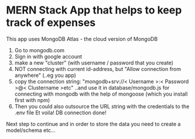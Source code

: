 # MERN Stack App that helps to keep track of expenses

This app uses MongoDB Atlas - the cloud version of MongoDB

1. Go to mongodb.com
2. Sign in with google account
3. make a new "cluster" (with username / password that you create)
4. NOT connecting with current id-address, but "Allow connection from anywhere" (..eg you app)
5. copy the connection string:
   "mongodb+srv://< Username >:< Password >@< Clustername >etc"
   ..and use it in database/mongodb.js for connecting with mongodb with the help of mongoose (which you install first with npm)
6. Then you could also outsource the URL string with the credentials to the .env file
   Et voila! DB connection done!

Next step to continue and in order to store the data you need to create a model/schema etc...
